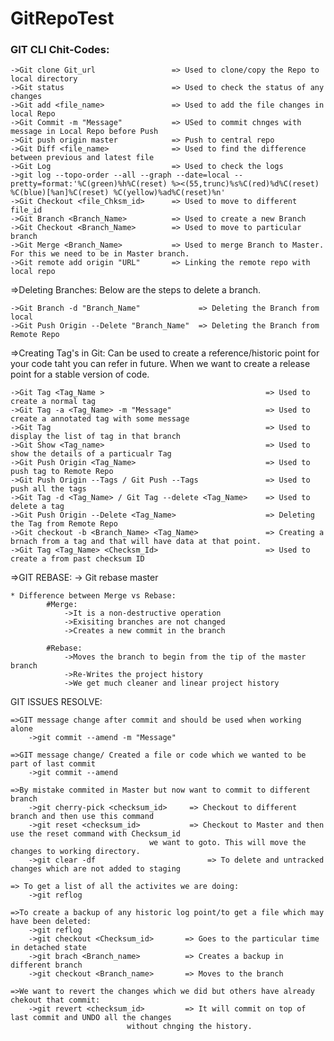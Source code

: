 # GitRepoTest

### GIT CLI Chit-Codes:

	->Git clone Git_url                 => Used to clone/copy the Repo to local directory
	->Git status                        => Used to check the status of any changes
	->Git add <file_name>               => Used to add the file changes in local Repo
	->Git Commit -m "Message"           => USed to commit chnges with message in Local Repo before Push
	->Git push origin master            => Push to central repo
	->Git Diff <file_name>              => Used to find the difference between previous and latest file
	->Git Log                           => Used to check the logs
	->git log --topo-order --all --graph --date=local --pretty=format:'%C(green)%h%C(reset) %><(55,trunc)%s%C(red)%d%C(reset) %C(blue)[%an]%C(reset) %C(yellow)%ad%C(reset)%n'
	->Git Checkout <file_Chksm_id>      => Used to move to different file_id
	->Git Branch <Branch_Name>          => Used to create a new Branch
	->Git Checkout <Branch_Name>        => Used to move to particular branch
	->Git Merge <Branch_Name>           => Used to merge Branch to Master. For this we need to be in Master branch.
	->Git remote add origin "URL"       => Linking the remote repo with local repo
=>Deleting Branches:
	Below are the steps to delete a branch.
	
	->Git Branch -d "Branch_Name"             => Deleting the Branch from local
	->Git Push Origin --Delete "Branch_Name"  => Deleting the Branch from Remote Repo
	
=>Creating Tag's in Git:
	Can be used to create a reference/historic point for your code taht you can refer in future.
	When we want to create a release point for a stable version of code.
	
	->Git Tag <Tag_Name >                                    => Used to create a normal tag
	->Git Tag -a <Tag_Name> -m "Message"                     => Used to create a annotated tag with some message
	->Git Tag                                                => Used to display the list of tag in that branch
	->Git Show <Tag_name>                                    => Used to show the details of a particualr Tag
	->Git Push Origin <Tag_Name>                             => Used to push tag to Remote Repo
	->Git Push Origin --Tags / Git Push --Tags               => Used to push all the tags
	->Git Tag -d <Tag_Name> / Git Tag --delete <Tag_Name>    => Used to delete a tag
	->Git Push Origin --Delete <Tag_Name>                    => Deleting the Tag from Remote Repo
	->Git checkout -b <Branch_Name> <Tag_Name>               => Creating a brnach from a tag and that will have data at that point.
	->Git Tag <Tag_Name> <Checksm_Id>                        => Used to create a from past checksum ID
	
=>GIT REBASE:
	-> Git rebase master
	
	* Difference between Merge vs Rebase:
			#Merge:
				->It is a non-destructive operation
				->Exisiting branches are not changed
				->Creates a new commit in the branch
			
			#Rebase:
				->Moves the branch to begin from the tip of the master branch
				->Re-Writes the project history
				->We get much cleaner and linear project history
				
GIT ISSUES RESOLVE:

	=>GIT message change after commit and should be used when working alone
		->git commit --amend -m "Message" 
	
	=>GIT message change/ Created a file or code which we wanted to be part of last commit
		->git commit --amend
	
	=>By mistake commited in Master but now want to commit to different branch
		->git cherry-pick <checksum_id>   	=> Checkout to different branch and then use this command
		->git reset <checksum_id>  	        => Checkout to Master and then use the reset command with Checksum_id 
						           we want to goto. This will move the changes to working directory.
		->git clear -df                         => To delete and untracked changes which are not added to staging
	
	=> To get a list of all the activites we are doing:
		->git reflog
	
	=>To create a backup of any historic log point/to get a file which may have been deleted:
		->git reflog
		->git checkout <Checksum_id>       => Goes to the particular time in detached state
		->git brach <Branch_name>          => Creates a backup in different branch
		->git checkout <Branch_name>       => Moves to the branch
	
	=>We want to revert the changes which we did but others have already chekout that commit:
		->git revert <checksum_id>         => It will commit on top of last commit and UNDO all the changes 
						      without chnging the history.

